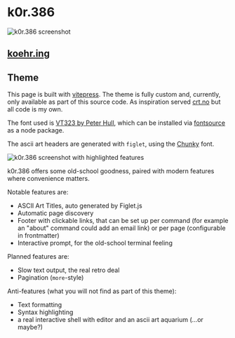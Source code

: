 # k0r.386

![k0r.386 screenshot](https://git.k0r.in/n/k0r.386/raw/branch/main/screenshot.jpg)

## [koehr.ing](https://koehr.ing/)

## Theme

This page is built with [vitepress](https://vitepress.dev/). The theme is fully custom and, currently, only available as part of this source code. As inspiration served [crt.no](https://crt.no) but all code is my own.

The font used is [VT323 by Peter Hull](https://github.com/phoikoi/VT323/), which can be installed via [fontsource](https://fontsource.org/fonts/vt323) as a node package.

The ascii art headers are generated with `figlet`, using the [Chunky](https://github.com/xero/figlet-fonts/blob/master/Chunky.flf) font.

![k0r.386 screenshot with highlighted features](https://git.k0r.in/n/k0r.386/raw/branch/main/features.jpg)

k0r.386 offers some old-school goodness, paired with modern features where convenience matters.

Notable features are:

 * ASCII Art Titles, auto generated by Figlet.js
 * Automatic page discovery
 * Footer with clickable links, that can be set up per command (for example an "about" command could add an email link) or per page (configurable in frontmatter)
 * Interactive prompt, for the old-school terminal feeling

Planned features are:

 * Slow text output, the real retro deal
 * Pagination (`more`-style)

Anti-features (what you will not find as part of this theme):

 * Text formatting
 * Syntax highlighting
 * a real interactive shell with editor and an ascii art aquarium (...or maybe?)

